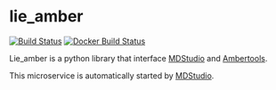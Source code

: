 # lie_amber

[![Build Status](https://travis-ci.org/MD-Studio/lie_amber.svg?branch=master)](https://travis-ci.org/MD-Studio/lie_amber) [![Docker Build Status](https://img.shields.io/docker/build/mdstudio/lie_amber.svg)](https://hub.docker.com/r/mdstudio/lie_amber/)

Lie_amber is a python library that interface [MDStudio](https://github.com/MD-Studio/MDStudio) and [Ambertools](http://ambermd.org/GetAmber.php).

This microservice is automatically started by [MDStudio](https://github.com/MD-Studio/MDStudio).
